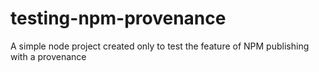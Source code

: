 # testing-npm-provenance
A simple node project created only to test the feature of NPM publishing with a provenance
